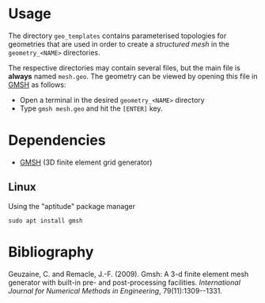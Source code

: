 
# Usage

The directory `geo_templates` contains parameterised topologies for geometries that are used in order to create a _structured mesh_ in the `geometry_<NAME>` directories.

The respective directories may contain several files, but the main file is **always** named `mesh.geo`. 
The geometry can be viewed by opening this file in [GMSH] as follows:

* Open a terminal in the desired `geometry_<NAME>` directory
* Type `gmsh mesh.geo` and hit the `[ENTER]` key.


# Dependencies

* [GMSH] (3D finite element grid generator) 

[GMSH]: http://gmsh.info

## Linux

Using the "aptitude" package manager

```
sudo apt install gmsh
```


# Bibliography

Geuzaine, C. and Remacle, J.-F. (2009). Gmsh: A 3-d finite element mesh generator with built-in pre- and post-processing facilities. _International Journal for Numerical Methods in Engineering_, 79(11):1309--1331.

